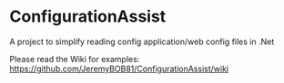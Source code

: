 # ConfigurationAssist
A project to simplify reading config application/web config files in .Net

Please read the Wiki for examples:
https://github.com/JeremyBOB81/ConfigurationAssist/wiki
